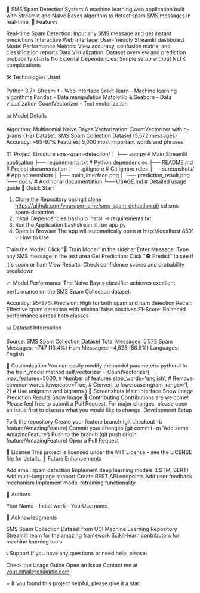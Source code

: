 📧 SMS Spam Detection System
A machine learning web application built with Streamlit and Naive Bayes algorithm to detect spam SMS messages in real-time.
🚀 Features

Real-time Spam Detection: Input any SMS message and get instant predictions
Interactive Web Interface: User-friendly Streamlit dashboard
Model Performance Metrics: View accuracy, confusion matrix, and classification reports
Data Visualization: Dataset overview and prediction probability charts
No External Dependencies: Simple setup without NLTK complications

🛠️ Technologies Used

Python 3.7+
Streamlit - Web interface
Scikit-learn - Machine learning algorithms
Pandas - Data manipulation
Matplotlib & Seaborn - Data visualization
CountVectorizer - Text vectorization

📊 Model Details

Algorithm: Multinomial Naive Bayes
Vectorization: CountVectorizer with n-grams (1-2)
Dataset: SMS Spam Collection Dataset (5,572 messages)
Accuracy: ~95-97%
Features: 5,000 most important words and phrases

🏗️ Project Structure
sms-spam-detection/
│
├── app.py # Main Streamlit application
├── requirements.txt # Python dependencies
├── README.md # Project documentation
├── .gitignore # Git ignore rules
├── screenshots/ # App screenshots
│ ├── main_interface.png
│ └── prediction_result.png
└── docs/ # Additional documentation
└── USAGE.md # Detailed usage guide
🚀 Quick Start

1. Clone the Repository
   bashgit clone https://github.com/yourusername/sms-spam-detection.git
   cd sms-spam-detection
2. Install Dependencies
   bashpip install -r requirements.txt
3. Run the Application
   bashstreamlit run app.py
4. Open in Browser
   The app will automatically open at http://localhost:8501
   💡 How to Use

Train the Model: Click "🚀 Train Model" in the sidebar
Enter Message: Type any SMS message in the text area
Get Prediction: Click "🕵️ Predict" to see if it's spam or ham
View Results: Check confidence scores and probability breakdown

📈 Model Performance
The Naive Bayes classifier achieves excellent performance on the SMS Spam Collection dataset:

Accuracy: 95-97%
Precision: High for both spam and ham detection
Recall: Effective spam detection with minimal false positives
F1-Score: Balanced performance across both classes

📊 Dataset Information

Source: SMS Spam Collection Dataset
Total Messages: 5,572
Spam Messages: ~747 (13.4%)
Ham Messages: ~4,825 (86.6%)
Languages: English

🔧 Customization
You can easily modify the model parameters:
python# In the train_model method
self.vectorizer = CountVectorizer(
max_features=5000, # Number of features
stop_words='english', # Remove common words
lowercase=True, # Convert to lowercase
ngram_range=(1, 2) # Use unigrams and bigrams
)
📱 Screenshots
Main Interface
Show Image
Prediction Results
Show Image
🤝 Contributing
Contributions are welcome! Please feel free to submit a Pull Request. For major changes, please open an issue first to discuss what you would like to change.
Development Setup

Fork the repository
Create your feature branch (git checkout -b feature/AmazingFeature)
Commit your changes (git commit -m 'Add some AmazingFeature')
Push to the branch (git push origin feature/AmazingFeature)
Open a Pull Request

📝 License
This project is licensed under the MIT License - see the LICENSE file for details.
🎯 Future Enhancements

Add email spam detection
Implement deep learning models (LSTM, BERT)
Add multi-language support
Create REST API endpoints
Add user feedback mechanism
Implement model retraining functionality

👥 Authors

Your Name - Initial work - YourUsername

🙏 Acknowledgments

SMS Spam Collection Dataset from UCI Machine Learning Repository
Streamlit team for the amazing framework
Scikit-learn contributors for machine learning tools

📞 Support
If you have any questions or need help, please:

Check the Usage Guide
Open an Issue
Contact me at your.email@example.com

⭐ If you found this project helpful, please give it a star!

